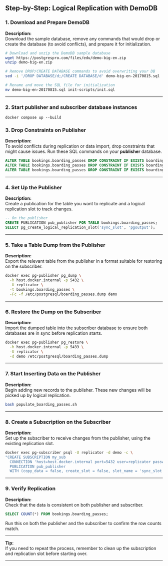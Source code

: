 ## Step-by-Step: Logical Replication with DemoDB

### 1. Download and Prepare DemoDB

**Description:**  
Download the sample database, remove any commands that would drop or create the database (to avoid conflicts), and prepare it for initialization.

```bash
# Download and unzip the DemoDB sample database
wget https://postgrespro.com/files/edu/demo-big-en.zip
unzip demo-big-en.zip

# Remove DROP/CREATE DATABASE commands to avoid overwriting your DB
sed -i '/DROP DATABASE/d;/CREATE DATABASE/d' demo-big-en-20170815.sql

# Rename and move the SQL file for initialization
mv demo-big-en-20170815.sql init-scripts/init.sql
```

---

### 2. Start publisher and subscriber database instances
```shell
docker compose up --build
```

### 3. Drop Constraints on Publisher

**Description:**  
To avoid conflicts during replication or data import, drop constraints that might cause issues. Run these SQL commands on your **publisher** database.

```sql
ALTER TABLE bookings.boarding_passes DROP CONSTRAINT IF EXISTS boarding_passes_flight_id_boarding_no_key;
ALTER TABLE bookings.boarding_passes DROP CONSTRAINT IF EXISTS boarding_passes_flight_id_seat_no_key;
ALTER TABLE bookings.boarding_passes DROP CONSTRAINT IF EXISTS boarding_passes_ticket_no_fkey;
```

---

### 4. Set Up the Publisher

**Description:**  
Create a publication for the table you want to replicate and a logical replication slot to track changes.

```sql
-- On the publisher
CREATE PUBLICATION pub_publisher FOR TABLE bookings.boarding_passes;
SELECT pg_create_logical_replication_slot('sync_slot', 'pgoutput');
```

---

### 5. Take a Table Dump from the Publisher

**Description:**  
Export the relevant table from the publisher in a format suitable for restoring on the subscriber.

```bash
docker exec pg-publisher pg_dump \
  -h host.docker.internal -p 5432 \
  -U replicator \
  -t bookings.boarding_passes \
  -Fc -f /etc/postgresql/boarding_passes.dump demo
```

---

### 6. Restore the Dump on the Subscriber

**Description:**  
Import the dumped table into the subscriber database to ensure both databases are in sync before replication starts.

```bash
docker exec pg-publisher pg_restore \
  -h host.docker.internal -p 5433 \
  -U replicator \
  -d demo /etc/postgresql/boarding_passes.dump
```

---

### 7. Start Inserting Data on the Publisher

**Description:**  
Begin adding new records to the publisher. These new changes will be picked up by logical replication.

```bash
bash populate_boarding_passes.sh
```

---

### 8. Create a Subscription on the Subscriber

**Description:**  
Set up the subscriber to receive changes from the publisher, using the existing replication slot.

```bash
docker exec pg-subscriber psql -U replicator -d demo -c \
"CREATE SUBSCRIPTION my_sub 
  CONNECTION 'host=host.docker.internal port=5432 user=replicator password=secret dbname=demo'
  PUBLICATION pub_publisher 
  WITH (copy_data = false, create_slot = false, slot_name = 'sync_slot');"
```

---

### 9. Verify Replication

**Description:**  
Check that the data is consistent on both publisher and subscriber.

```sql
SELECT COUNT(*) FROM bookings.boarding_passes;
```

Run this on both the publisher and the subscriber to confirm the row counts match.

---

**Tip:**  
If you need to repeat the process, remember to clean up the subscription and replication slot before starting over.

---